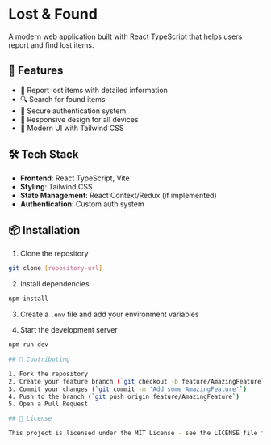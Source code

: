 # Lost & Found

A modern web application built with React TypeScript that helps users report and find lost items.

## 🚀 Features

- 📝 Report lost items with detailed information
- 🔍 Search for found items
- 🔐 Secure authentication system
- 📱 Responsive design for all devices
- 🎨 Modern UI with Tailwind CSS

## 🛠️ Tech Stack

- **Frontend**: React TypeScript, Vite
- **Styling**: Tailwind CSS
- **State Management**: React Context/Redux (if implemented)
- **Authentication**: Custom auth system

## 📦 Installation

1. Clone the repository
```bash
git clone [repository-url]
```

2. Install dependencies
```bash
npm install
```

3. Create a `.env` file and add your environment variables

4. Start the development server
```bash
npm run dev

## 🤝 Contributing

1. Fork the repository
2. Create your feature branch (`git checkout -b feature/AmazingFeature`)
3. Commit your changes (`git commit -m 'Add some AmazingFeature'`)
4. Push to the branch (`git push origin feature/AmazingFeature`)
5. Open a Pull Request

## 📝 License

This project is licensed under the MIT License - see the LICENSE file for details.
